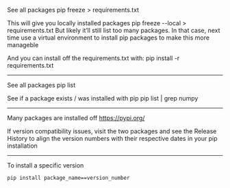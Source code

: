 See all packages
pip freeze > requirements.txt

This will give you locally installed packages
pip freeze --local > requirements.txt
But likely it’ll still list too many packages. In that case, next time use a virtual environment to install pip packages to make this more manageble

And you can install off the requirements.txt with:
pip install -r requirements.txt

---

See all packages
pip list

See if a package exists / was installed with pip
 pip list | grep numpy


---

Many packages are installed off https://pypi.org/

If version compatibility issues, visit the two packages and see the Release History to align the version numbers with their respective dates in your pip installation 

---

To install a specific version
```
pip install package_name==version_number
```